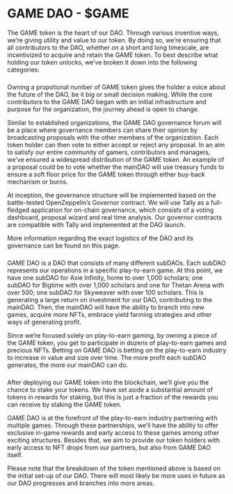 # GAME DAO - $GAME

The GAME token is the heart of our DAO. Through various inventive ways, we’re giving utility and value to our token. By doing so, we’re ensuring that all contributors to the DAO, whether on a short and long timescale, are incentivized to acquire and retain the GAME token. To best describe what holding our token unlocks, we’ve broken it down into the following categories:

### &#x20;<a href="#governance" id="governance"></a>

Owning a propotional number of GAME token gives the holder a voice about the future of the DAO, be it big or small decision making. While the core contributors to the GAME DAO began with an initial infrastructure and purpose for the organization, the journey ahead is open to change.

Similar to established organizations, the GAME DAO governance forum will be a place where governance members can share their opinion by broadcasting proposals with the other members of the organization. Each token holder can then vote to either accept or reject any proposal. In an aim to satisfy our entire community of gamers, contributors and managers, we’ve ensured a widespread distribution of the GAME token. An example of a proposal could be to vote whether the mainDAO will use treasury funds to ensure a soft floor price for the GAME token through either buy-back mechanism or burns.

At inception, the governance structure will be implemented based on the battle-tested OpenZeppelin’s Governor contract. We will use Tally as a full-fledged application for on-chain governance, which consists of a voting dashboard, proposal wizard and real time analysis. Our governor contracts are compatible with Tally and implemented at the DAO launch.

More information regarding the exact logistics of the DAO and its governance can be found on this page.

### &#x20;<a href="#play-to-earn-index" id="play-to-earn-index"></a>

GAME DAO is a DAO that consists of many different subDAOs. Each subDAO represents our operations in a specific play-to-earn game. At this point, we have one subDAO for Axie Infinity, home to over 1,000 scholars; one subDAO for Bigtime with over 1,000 scholars and one for Thetan Arena with over 500; one subDAO for Skyweaver with over 100 scholars. This is generating a large return on investment for our DAO, contributing to the mainDAO. Then, the mainDAO will have the ability to branch into new games, acquire more NFTs, embrace yield farming strategies and other ways of generating profit.

Since we’re focused solely on play-to-earn gaming, by owning a piece of the GAME token, you get to participate in dozens of play-to-earn games and precious NFTs. Betting on GAME DAO is betting on the play-to-earn industry to increase in value and size over time. The more profit each subDAO generates, the more our mainDAO can do.

### &#x20;<a href="#staking-and-more-bonuses" id="staking-and-more-bonuses"></a>

After deploying our GAME token into the blockchain, we’ll give you the chance to stake your tokens. We have set aside a substantial amount of tokens in rewards for staking, but this is just a fraction of the rewards you can receive by staking the GAME token.

GAME DAO is at the forefront of the play-to-earn industry partnering with multiple games. Through these partnerships, we’ll have the ability to offer exclusive in-game rewards and early access to these games among other exciting structures. Besides that, we aim to provide our token holders with early access to NFT drops from our partners, but also from GAME DAO itself.

Please note that the breakdown of the token mentioned above is based on the initial set-up of our DAO. There will most likely be more uses in future as our DAO progresses and branches into more areas.
